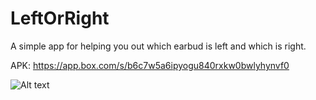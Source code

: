 # LeftOrRight

A simple app for helping you out which earbud is left and which is right.

APK: https://app.box.com/s/b6c7w5a6ipyogu840rxkw0bwlyhynvf0

![Alt text](https://public.boxcloud.com/api/2.0/internal_files/259383956566/versions/273338125654/representations/jpg_paged_2048x2048/content/1.jpg?access_token=1!vKajRDmpMgNpL86pmO7hosUH8suevzS26u-wL_HRDfRcutS05cMCFKhpqxGguLD5Vi6xPoIEs_PIkX20ykOAnkUvbcJ1hh2iq4bu9sW6wtws_aKOe4yLpC_RHMqlzAOmGGlfGmBAcMsTau-zQlK5MViymUVjAAsEKA_s4YVe18GxdabedS9L4sqMvHNA6-liUkTCO6GuYwMSC3m5JSSNfhZ4LbOBNbRO4xZDePcgMNx7RDLB0RTREkzRtCxOdM3vWiGwx7yBD6h9uD4wozMBa4yI2OaAb65zZQAL4iakBRwRfOj7_RtY2nswWD7y4jg67APXlH9Z0-L-YU03nPIw3qNF_MYBrwoha_ICA99-tMqr5CQUZQjV4NuMnd8aW0hLBlaKPeWZzMTMPbhT&box_client_name=box-content-preview&box_client_version=1.23.1)
